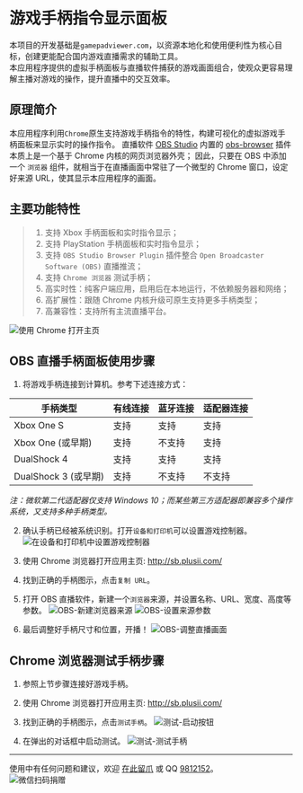 # 游戏手柄指令显示面板
本项目的开发基础是`gamepadviewer.com`，以资源本地化和使用便利性为核心目标，创建更能配合国内游戏直播需求的辅助工具。  
本应用程序提供的虚拟手柄面板与直播软件捕获的游戏画面组合，使观众更容易理解主播对游戏的操作，提升直播中的交互效率。


## 原理简介
本应用程序利用`Chrome`原生支持游戏手柄指令的特性，构建可视化的虚拟游戏手柄面板来显示实时的操作指令。
直播软件 [OBS Studio] 内置的 [obs-browser] 插件本质上是一个基于 Chrome 内核的网页浏览器外壳；
因此，只要在 OBS 中添加一个 `浏览器` 组件，就相当于在直播画面中常驻了一个微型的 Chrome 窗口，设定好来源 URL，使其显示本应用程序的画面。


## 主要功能特性
> 1. 支持 Xbox 手柄面板和实时指令显示；
> 2. 支持 PlayStation 手柄面板和实时指令显示；
> 3. 支持 `OBS Studio Browser Plugin` 插件整合 `Open Broadcaster Software (OBS)` 直播推流；
> 4. 支持 `Chrome 浏览器` 测试手柄；
> 5. 高实时性：纯客户端应用，启用后在本地运行，不依赖服务器和网络；
> 6. 高扩展性：跟随 Chrome 内核升级可原生支持更多手柄类型；
> 7. 高兼容性：支持所有主流直播平台。  

![使用 Chrome 打开主页](images/home.jpg)


## OBS 直播手柄面板使用步骤
1. 将游戏手柄连接到计算机。参考下述连接方式：

|手柄类型              |有线连接    |蓝牙连接    |适配器连接   |
|-------              |-------    |-------    |-------     |
|Xbox One S           |支持        |支持       |支持         |
|Xbox One (或早期)     |支持        |不支持     |支持         |
|DualShock 4          |支持        |支持       |支持         |
|DualShock 3 (或早期)  |支持        |不支持     |不支持       |
*注：微软第二代适配器仅支持 Windows 10；而某些第三方适配器即兼容多个操作系统，又支持多种手柄类型。*

2. 确认手柄已经被系统识别。打开`设备和打印机`可以设置游戏控制器。
![在设备和打印机中设置游戏控制器](images/devices.jpg)

3. 使用 Chrome 浏览器打开应用主页: http://sb.plusii.com/
4. 找到正确的手柄图示，点击`复制 URL`。
5. 打开 OBS 直播软件，新建一个`浏览器`来源，并设置名称、URL、宽度、高度等参数。
![OBS-新建浏览器来源](images/obs-1.jpg)
![OBS-设置来源参数](images/obs-2.jpg)

6. 最后调整好手柄尺寸和位置，开播！
![OBS-调整直播画面](images/obs-3.jpg)


## Chrome 浏览器测试手柄步骤
1. 参照上节步骤连接好游戏手柄。
2. 使用 Chrome 浏览器打开应用主页: http://sb.plusii.com/
3. 找到正确的手柄图示，点击`测试手柄`。
![测试-启动按钮](images/test-1.jpg)

4. 在弹出的对话框中启动测试。
![测试-测试手柄](images/test-2.jpg)
  
    
-------------------------------------------------  
使用中有任何问题和建议，欢迎 [在此留爪] 或 QQ [9812152]。  
![微信扫码捐赠](images/donate-wechat.jpg)


[OBS Studio]: https://obsproject.com/
[obs-browser]: https://obsproject.com/forum/resources/browser-plugin.115/
[在此留爪]: https://github.com/HeddaZ/shoubing/issues
[9812152]: tencent://message/?uin=9812152